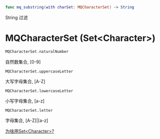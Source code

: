 
```swift
func mq_substring(with charSet: MQCharacterSet) -> String
```

String 过滤

# MQCharacterSet (Set\<Character>)

```swift
MQCharacterSet.naturalNumber
```

自然数集合, [0-9]

```
MQCharacterSet.uppercaseLetter
```

大写字母集合, [A-Z]

```
MQCharacterSet.lowercaseLetter
```

小写字母集合, [a-z]

```
MQCharacterSet.letter
```

字母集合, [A-Z]|[a-z]

[为啥用Set\<Character>?](字符过滤.md)